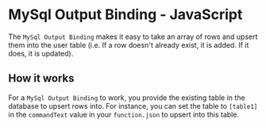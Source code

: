 # MySql Output Binding - JavaScript

The `MySql Output Binding` makes it easy to take an array of rows and upsert them into the user table (i.e. If a row doesn't already exist, it is added. If it does, it is updated).

## How it works

For a `MySql Output Binding` to work, you provide the existing table in the database to upsert rows into. For instance, you can set the table to `[table1]` in the `commandText` value in your `function.json` to upsert into this table.
